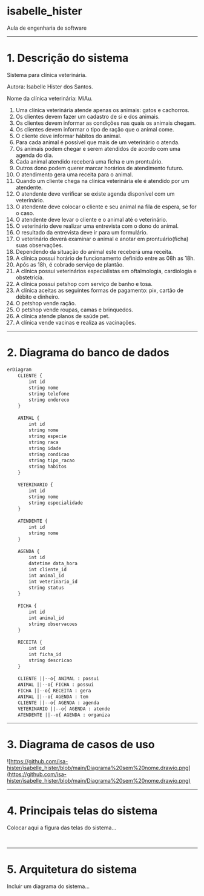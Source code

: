 # isabelle_hister
Aula de engenharia de software

---
# 1. Descrição do sistema

Sistema para clínica veterinária.

Autora: Isabelle Hister dos Santos.

Nome da clínica veterinária: MiAu.

1. Uma clínica veterinária atende apenas os animais: gatos e cachorros. 
2. Os clientes devem fazer um cadastro de si e dos animais. 
3. Os clientes devem informar as condições nas quais os animais chegam. 
4. Os clientes devem informar o tipo de ração que o animal come. 
5. O cliente deve informar hábitos do animal. 
6. Para cada animal é possível que mais de um veterinário o atenda. 
7. Os animais podem chegar e serem atendidos de acordo com uma agenda do dia. 
8. Cada animal atendido receberá uma ficha e um prontuário. 
9. Outros dono podem querer marcar horários de atendimento futuro. 
10. O atendimento gera uma receita para o animal. 
11. Quando um cliente chega na clínica veterinária ele é atendido por um atendente. 
12. O atendente deve verificar se existe agenda disponível com um veterinário. 
13. O atendente deve colocar o cliente e seu animal na fila de espera, se for o caso. 
14. O atendente deve levar o cliente e o animal até o veterinário. 
15. O veterinário deve realizar uma entrevista com o dono do animal. 
16. O resultado da entrevista deve ir para um formulário. 
17. O veterinário deverá examinar o animal e anotar em prontuário(ficha) suas observações. 
18. Dependendo da situação do animal este receberá uma receita.
19. A clínica possui horário de funcionamento definido entre as 08h as 18h.
20. Após as 18h, é cobrado serviço de plantão.
21. A clínica possui veterinários especialistas em oftalmologia, cardiologia e obstetrícia.
22. A clínica possui petshop com serviço de banho e tosa.
23. A clínica aceitas as seguintes formas de pagamento: pix, cartão de débito e dinheiro.
24. O petshop vende ração.
25. O petshop vende roupas, camas e brinquedos.
26. A clínica atende planos de saúde pet.
27. A clínica vende vacinas e realiza as vacinações.

---
# 2. Diagrama do banco de dados

```mermaid
erDiagram
    CLIENTE {
        int id
        string nome
        string telefone
        string endereco
    }

    ANIMAL {
        int id
        string nome
        string especie
        string raca
        string idade
        string condicao
        string tipo_racao
        string habitos
    }

    VETERINARIO {
        int id
        string nome
        string especialidade
    }

    ATENDENTE {
        int id
        string nome
    }

    AGENDA {
        int id
        datetime data_hora
        int cliente_id
        int animal_id
        int veterinario_id
        string status
    }

    FICHA {
        int id
        int animal_id
        string observacoes
    }

    RECEITA {
        int id
        int ficha_id
        string descricao
    }

    CLIENTE ||--o{ ANIMAL : possui
    ANIMAL ||--o{ FICHA : possui
    FICHA ||--o{ RECEITA : gera
    ANIMAL ||--o{ AGENDA : tem
    CLIENTE ||--o{ AGENDA : agenda
    VETERINARIO ||--o{ AGENDA : atende
    ATENDENTE ||--o{ AGENDA : organiza
```

---
# 3. Diagrama de casos de uso

![https://github.com/isa-hister/isabelle_hister/blob/main/Diagrama%20sem%20nome.drawio.png](https://github.com/isa-hister/isabelle_hister/blob/main/Diagrama%20sem%20nome.drawio.png)

---
# 4. Principais telas do sistema

Colocar aqui a figura das telas do sistema...

![]()

---
# 5. Arquitetura do sistema

Incluir um diagrama do sistema...

![]()
